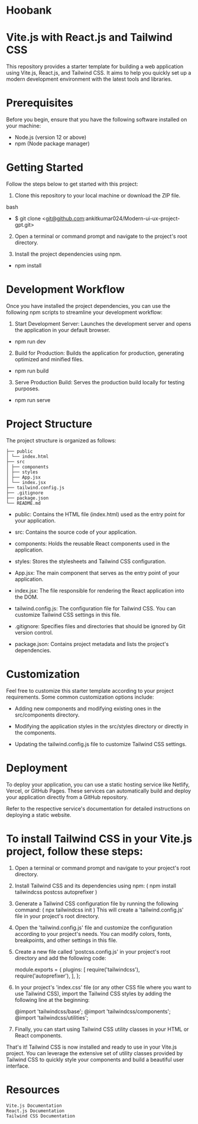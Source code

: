 # Hoobank

# Vite.js with React.js and Tailwind CSS

This repository provides a starter template for building a web application using Vite.js, React.js, and Tailwind CSS. It aims to help you quickly set up a modern development environment with the latest tools and libraries.

# Prerequisites

Before you begin, ensure that you have the following software installed on your machine:

- Node.js (version 12 or above)
- npm (Node package manager)

# Getting Started

Follow the steps below to get started with this project:

1. Clone this repository to your local machine or download the ZIP file.

bash

- $ git clone <git@github.com:ankitkumar024/Modern-ui-ux-project-gpt.git>

2. Open a terminal or command prompt and navigate to the project's root directory.

3. Install the project dependencies using npm.

- npm install

# Development Workflow

Once you have installed the project dependencies, you can use the following npm scripts to streamline your development workflow:

1. Start Development Server: Launches the development server and opens the application in your default browser.

- npm run dev

2. Build for Production: Builds the application for production, generating optimized and minified files.

- npm run build

3. Serve Production Build: Serves the production build locally for testing purposes.

- npm run serve

# Project Structure

The project structure is organized as follows:

    ├── public
    │ └── index.html
    ├── src
    │ ├── components
    │ ├── styles
    │ ├── App.jsx
    │ └── index.jsx
    ├── tailwind.config.js
    ├── .gitignore
    ├── package.json
    └── README.md

- public: Contains the HTML file (index.html) used as the entry point for your application.

- src: Contains the source code of your application.

- components: Holds the reusable React components used in the application.

- styles: Stores the stylesheets and Tailwind CSS configuration.

- App.jsx: The main component that serves as the entry point of your application.

- index.jsx: The file responsible for rendering the React application into the DOM.

- tailwind.config.js: The configuration file for Tailwind CSS. You can customize Tailwind CSS settings in this file.

- .gitignore: Specifies files and directories that should be ignored by Git version control.

- package.json: Contains project metadata and lists the project's dependencies.

# Customization

Feel free to customize this starter template according to your project requirements. Some common customization options include:

- Adding new components and modifying existing ones in the src/components directory.

- Modifying the application styles in the src/styles directory or directly in the components.

- Updating the tailwind.config.js file to customize Tailwind CSS settings.

# Deployment

To deploy your application, you can use a static hosting service like Netlify, Vercel, or GitHub Pages. These services can automatically build and deploy your application directly from a GitHub repository.

Refer to the respective service's documentation for detailed instructions on deploying a static website.

# To install Tailwind CSS in your Vite.js project, follow these steps:

1. Open a terminal or command prompt and navigate to your project's root directory.

2. Install Tailwind CSS and its dependencies using npm:
   ( npm install tailwindcss postcss autoprefixer )

3. Generate a Tailwind CSS configuration file by running the following command:
   ( npx tailwindcss init )
   This will create a 'tailwind.config.js' file in your project's root directory.

4. Open the 'tailwind.config.js' file and customize the configuration according to your project's needs. You can modify colors, fonts, breakpoints, and other settings in this file.

5. Create a new file called 'postcss.config.js' in your project's root directory and add the following code:

   module.exports = {
    plugins: [
        require('tailwindcss'),
        require('autoprefixer'),
    ],
   };

6. In your project's 'index.css' file (or any other CSS file where you want to use Tailwind CSS), import the Tailwind CSS styles by adding the following line at the beginning:

    @import 'tailwindcss/base';
    @import 'tailwindcss/components';
    @import 'tailwindcss/utilities';

7. Finally, you can start using Tailwind CSS utility classes in your HTML or React components.


That's it! Tailwind CSS is now installed and ready to use in your Vite.js project. You can leverage the extensive set of utility classes provided by Tailwind CSS to quickly style your components and build a beautiful user interface.

# Resources

    Vite.js Documentation
    React.js Documentation
    Tailwind CSS Documentation
